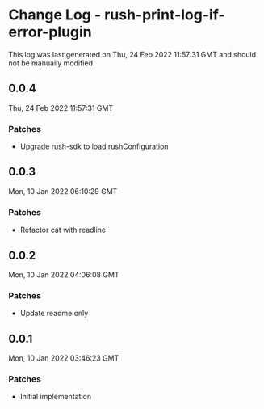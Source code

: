 # Change Log - rush-print-log-if-error-plugin

This log was last generated on Thu, 24 Feb 2022 11:57:31 GMT and should not be manually modified.

## 0.0.4
Thu, 24 Feb 2022 11:57:31 GMT

### Patches

- Upgrade rush-sdk to load rushConfiguration

## 0.0.3
Mon, 10 Jan 2022 06:10:29 GMT

### Patches

- Refactor cat with readline

## 0.0.2
Mon, 10 Jan 2022 04:06:08 GMT

### Patches

- Update readme only

## 0.0.1
Mon, 10 Jan 2022 03:46:23 GMT

### Patches

- Initial implementation

